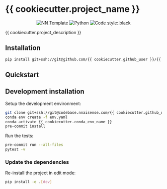 # {{ cookiecutter.project_name }}

<p align="center">
    <a href="https://github.com/lucmos/nn-template"><img alt="NN Template" src="https://shields.io/badge/nn--template-{{ cookiecutter.__version }}-emerald?style=flat&labelColor=gray"></a>
    <a href="https://www.python.org/downloads/"><img alt="Python" src="https://img.shields.io/badge/python-{{ cookiecutter.python_version }}-blue.svg"></a>
    <a href="https://black.readthedocs.io/en/stable/"><img alt="Code style: black" src="https://img.shields.io/badge/code%20style-black-000000.svg"></a>
</p>

{{ cookiecutter.project_description }}


## Installation

```bash
pip install git+ssh://git@github.com/{{ cookiecutter.github_user }}/{{ cookiecutter.repository_name }}.git
```


## Quickstart

[comment]: <> (> Fill me!)


## Development installation

Setup the development environment:

```bash
git clone git+ssh://git@codebase.nnaisense.com/{{ cookiecutter.github_user }}/{{ cookiecutter.repository_name }}.git
conda env create -f env.yaml
conda activate {{ cookiecutter.conda_env_name }}
pre-commit install
```

Run the tests:

```bash
pre-commit run --all-files
pytest -v
```


### Update the dependencies

Re-install the project in edit mode:

```bash
pip install -e .[dev]
```
